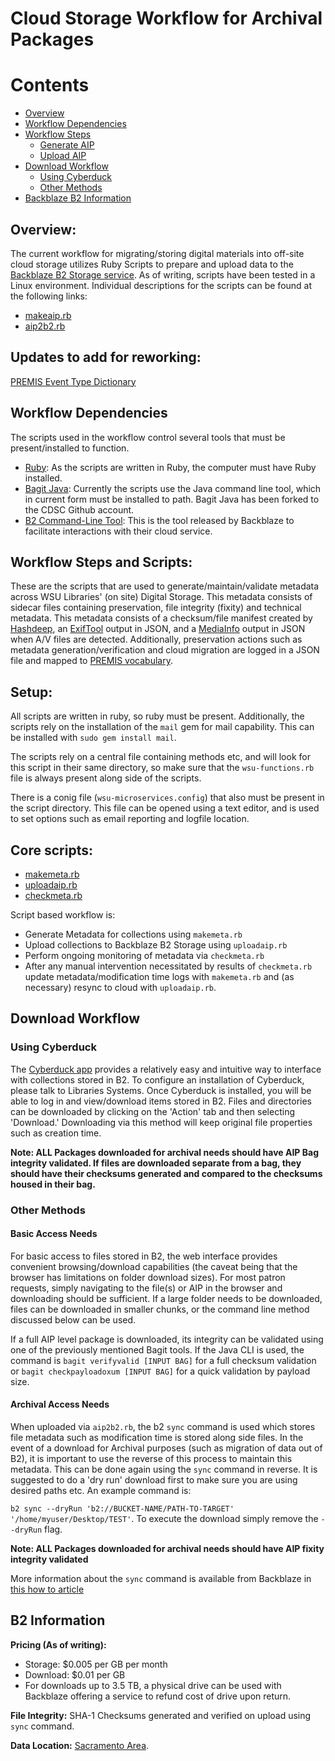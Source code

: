 
# Cloud Storage Workflow for Archival Packages

# Contents
* [Overview](#overview)
* [Workflow Dependencies](#workflow-dependencies)
* [Workflow Steps](#workflow-steps)
  - [Generate AIP](#generate-aip)
  - [Upload AIP](#upload-aip)
* [Download Workflow](#download-workflow)
  - [Using Cyberduck](#using-cyberduck)
  - [Other Methods](#other-methods)
* [Backblaze B2 Information](#b2-information)

## Overview:
The current workflow for migrating/storing digital materials into off-site cloud storage utilizes Ruby Scripts to prepare and upload data to the [Backblaze B2 Storage service](https://www.backblaze.com/b2/cloud-storage.html). As of writing, scripts have been tested in a Linux environment. Individual descriptions for the scripts can be found at the following links:

* [makeaip.rb](https://github.com/WSU-CDSC/microservices/blob/master/Resources/makeaip.md)
* [aip2b2.rb](https://github.com/WSU-CDSC/microservices/blob/master/Resources/aip2b2.md)

## Updates to add for reworking:
[PREMIS Event Type Dictionary](http://id.loc.gov/vocabulary/preservation/eventType.html)

## Workflow Dependencies

The scripts used in the workflow control several tools that must be present/installed to function.
* [Ruby](https://www.ruby-lang.org/en/documentation/installation/): As the scripts are written in Ruby, the computer must have Ruby installed.
* [Bagit Java](https://github.com/WSU-CDSC/bagit-java): Currently the scripts use the Java command line tool, which in current form must be installed to path. Bagit Java has been forked to the CDSC Github account.
* [B2 Command-Line Tool](https://www.backblaze.com/b2/docs/quick_command_line.html): This is the tool released by Backblaze to facilitate interactions with their cloud service.

## Workflow Steps and Scripts:

These are the scripts that are used to generate/maintain/validate metadata across WSU Libraries' (on site) Digital Storage. This metadata consists of sidecar files containing preservation, file integrity (fixity) and technical metadata. This metadata consists of a checksum/file manifest created by [Hashdeep](http://md5deep.sourceforge.net/start-hashdeep.html), an [ExifTool](https://www.sno.phy.queensu.ca/~phil/exiftool/) output in JSON, and a [MediaInfo](https://mediaarea.net/en/MediaInfo) output in JSON when A/V files are detected. Additionally, preservation actions such as metadata generation/verification and cloud migration are logged in a JSON file and mapped to [PREMIS vocabulary](http://id.loc.gov/vocabulary/preservation/eventType.html).

## Setup:
All scripts are written in ruby, so ruby must be present. Additionally, the scripts rely on the installation of the `mail` gem for mail capability. This can be installed with `sudo gem install mail`.

The scripts rely on a central file containing methods etc, and will look for this script in their same directory, so make sure that the `wsu-functions.rb` file is always present along side of the scripts.

There is a conig file (`wsu-microservices.config`) that also must be present in the script directory. This file can be opened using a text editor, and is used to set options such as email reporting and logfile location.

## Core scripts:
* [makemeta.rb](./makemeta.md)
* [uploadaip.rb](./uploadaip.md)
* [checkmeta.rb](./checkmeta.md)

Script based workflow is:
* Generate Metadata for collections using `makemeta.rb`
* Upload collections to Backblaze B2 Storage using `uploadaip.rb`
* Perform ongoing monitoring of metadata via `checkmeta.rb`
* After any manual intervention necessitated by results of `checkmeta.rb` update metadata/modification time logs with `makemeta.rb` and (as necessary) resync to cloud with `uploadaip.rb`.

## Download Workflow

### Using Cyberduck
The [Cyberduck app](https://cyberduck.io/) provides a relatively easy and intuitive way to interface with collections stored in B2. To configure an installation of Cyberduck, please talk to Libraries Systems. Once Cyberduck is installed, you will be able to log in and view/download items stored in B2. Files and directories can be downloaded by clicking on the 'Action' tab and then selecting 'Download.' Downloading via this method will keep original file properties such as creation time.

__Note: ALL Packages downloaded for archival needs should have AIP Bag integrity validated. If files are downloaded separate from a bag, they should have their checksums generated and compared to the checksums housed in their bag.__

### Other Methods

#### Basic Access Needs
For basic access to files stored in B2, the web interface provides convenient browsing/download capabilities (the caveat being that the browser has limitations on folder download sizes). For most patron requests, simply navigating to the file(s) or AIP in the browser and downloading should be sufficient. If a large folder needs to be downloaded, files can be downloaded in smaller chunks, or the command line method discussed below can be used.

If a full AIP level package is downloaded, its integrity can be validated using one of the previously mentioned Bagit tools. If the Java CLI is used, the command is `bagit verifyvalid [INPUT BAG]` for a full checksum validation or `bagit checkpayloadoxum [INPUT BAG]` for a quick validation by payload size.

#### Archival Access Needs
When uploaded via `aip2b2.rb`, the b2 `sync` command is used which stores file metadata such as modification time is stored along side files. In the event of a download for Archival purposes (such as migration of data out of B2), it is important to use the reverse of this process to maintain this metadata. This can be done again using the `sync` command in reverse. It is suggested to do a 'dry run' download first to make sure you are using desired paths etc. An example command is:

`b2 sync --dryRun 'b2://BUCKET-NAME/PATH-TO-TARGET' '/home/myuser/Desktop/TEST'`. To execute the download simply remove the `--dryRun` flag.

__Note: ALL Packages downloaded for archival needs should have AIP fixity integrity validated__

More information about the `sync` command is available from Backblaze in [this how to article](https://help.backblaze.com/hc/en-us/articles/226937867-How-do-I-use-the-b2-sync-command-)

## B2 Information
__Pricing (As of writing):__
* Storage: $0.005 per GB per month
* Download: $0.01 per GB
* For downloads up to 3.5 TB, a physical drive can be used with Backblaze offering a service to refund cost of drive upon return.

__File Integrity:__ SHA-1 Checksums generated and verified on upload using `sync` command.

__Data Location:__ [Sacramento Area](https://help.backblaze.com/hc/en-us/articles/217667468-B2-Security-and-Redundancy).





